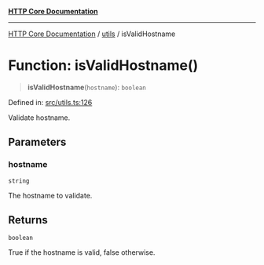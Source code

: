 [**HTTP Core Documentation**](../../README.md)

***

[HTTP Core Documentation](../../README.md) / [utils](../README.md) / isValidHostname

# Function: isValidHostname()

> **isValidHostname**(`hostname`): `boolean`

Defined in: [src/utils.ts:126](https://github.com/stonemjs/http-core/blob/0d369869add0f1630e9b5b2cd1421e57ee8d3865/src/utils.ts#L126)

Validate hostname.

## Parameters

### hostname

`string`

The hostname to validate.

## Returns

`boolean`

True if the hostname is valid, false otherwise.
